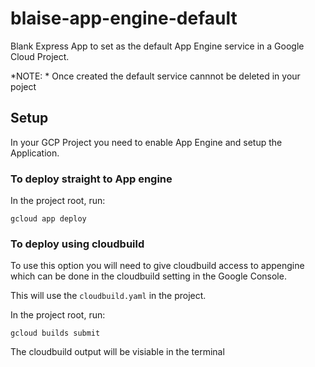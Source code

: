 # blaise-app-engine-default
Blank Express App to set as the default App Engine service in a Google Cloud Project.

*NOTE: * Once created the default service cannnot be deleted in your poject

## Setup

In your GCP Project you need to enable App Engine and setup the Application.

### To deploy straight to App engine 

In the project root, run:
```.shell
gcloud app deploy
```

### To deploy using cloudbuild
To use this option you will need to give cloudbuild access to appengine which can be done in the cloudbuild setting in the Google Console.

This will use the `cloudbuild.yaml` in the project.

In the project root, run:
```.shell
gcloud builds submit
```
The cloudbuild output will be visiable in the terminal

